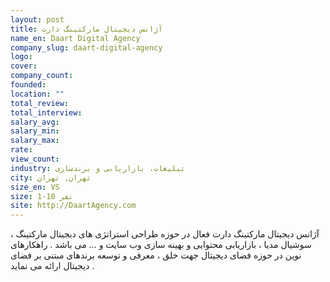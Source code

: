 ```yaml
---
layout: post
title: آژانس دیجیتال مارکتینگ دارت
name_en: Daart Digital Agency
company_slug: daart-digital-agency
logo: 
cover: 
company_count:
founded:
location: ""
total_review: 
total_interview: 
salary_avg: 
salary_min: 
salary_max: 
rate: 
view_count: 
industry: تبلیغات، بازاریابی و برندسازی
city: تهران, تهران
size_en: VS
size: 1-10 نفر
site: http://DaartAgency.com
---
```


آژانس دیجیتال مارکتینگ دارت فعال در حوزه طراحی استراتژی های دیجیتال مارکتینگ ، سوشیال مدیا ، بازاریابی محتوایی و بهینه سازی وب سایت و ... می باشد . راهکارهای نوین در حوزه فضای دیجیتال جهت خلق ، معرفی و توسعه برندهای مبتنی بر فضای دیجیتال ارائه می نماید .
